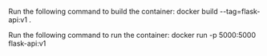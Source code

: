 Run the following command to build the container:
docker build --tag=flask-api:v1 .

Run the following command to run the container:
docker run -p 5000:5000 flask-api:v1